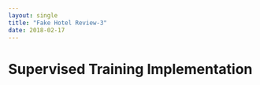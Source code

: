 ```yaml
---
layout: single
title: "Fake Hotel Review-3"
date: 2018-02-17
---
```


# Supervised Training Implementation